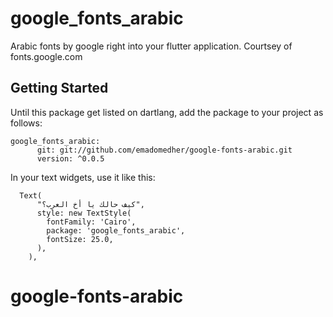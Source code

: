 # google_fonts_arabic

Arabic fonts by google right into your flutter application. Courtsey of fonts.google.com

## Getting Started

Until this package get listed on dartlang, add the package to your project as follows:

```ssh
google_fonts_arabic:
      git: git://github.com/emadomedher/google-fonts-arabic.git
      version: ^0.0.5
```

      
In your text widgets, use it like this:

```ssh
  Text(
      "كيف حالك يا أخ العرب؟",
      style: new TextStyle(
        fontFamily: 'Cairo',
        package: 'google_fonts_arabic',
        fontSize: 25.0,
      ),
    ),
``` 

# google-fonts-arabic
